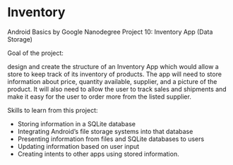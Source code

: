# Inventory
Android Basics by Google Nanodegree Project 10: Inventory App (Data Storage)

Goal of the project:

design and create the structure of an Inventory App which would allow a store to keep track
of its inventory of products. The app will need to store information about price, quantity
available, supplier, and a picture of the product. It will also need to allow the user to
track sales and shipments and make it easy for the user to order more from the listed supplier.

Skills to learn from this project:

* Storing information in a SQLite database
* Integrating Android’s file storage systems into that database
* Presenting information from files and SQLite databases to users
* Updating information based on user input
* Creating intents to other apps using stored information.
